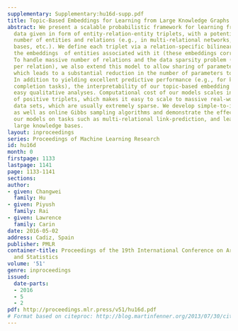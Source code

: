 ```yaml
---
supplementary: Supplementary:hu16d-supp.pdf
title: Topic-Based Embeddings for Learning from Large Knowledge Graphs
abstract: We present a scalable probabilistic framework for learning from multi-relational
  data given in form of entity-relation-entity triplets, with a potentially massive
  number of entities and relations (e.g., in multi-relational networks, knowledge
  bases, etc.). We define each triplet via a relation-specific bilinear function of
  the embeddings  of entities associated with it (these embeddings correspond to “topics”).
  To handle massive number of relations and the data sparsity problem (very few observations
  per relation), we also extend this model to allow sharing of parameters across relations,
  which leads to a substantial reduction in the number of parameters to be learned.
  In addition to yielding excellent predictive performance (e.g., for knowledge base
  completion tasks), the interpretability of our topic-based embedding framework enables
  easy qualitative analyses. Computational cost of our models scales in the number
  of positive triplets, which makes it easy to scale to massive real-world multi-relational
  data sets, which are usually extremely sparse. We develop simple-to-implement batch
  as well as online Gibbs sampling algorithms and demonstrate the effectiveness of
  our models on tasks such as multi-relational link-prediction, and learning from
  large knowledge bases.
layout: inproceedings
series: Proceedings of Machine Learning Research
id: hu16d
month: 0
firstpage: 1133
lastpage: 1141
page: 1133-1141
sections: 
author:
- given: Changwei
  family: Hu
- given: Piyush
  family: Rai
- given: Lawrence
  family: Carin
date: 2016-05-02
address: Cadiz, Spain
publisher: PMLR
container-title: Proceedings of the 19th International Conference on Artificial Intelligence
  and Statistics
volume: '51'
genre: inproceedings
issued:
  date-parts:
  - 2016
  - 5
  - 2
pdf: http://proceedings.mlr.press/v51/hu16d.pdf
# Format based on citeproc: http://blog.martinfenner.org/2013/07/30/citeproc-yaml-for-bibliographies/
---
```

